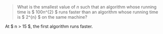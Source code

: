 > What is the smallest value of $n$ such that an algorithm whose running time
> is $ 100n\^{2} $ runs faster than an algorithm whose running time is $
> 2\^{n} $ on the same machine?

At $ n > 15 $, the first algorithm runs faster.
